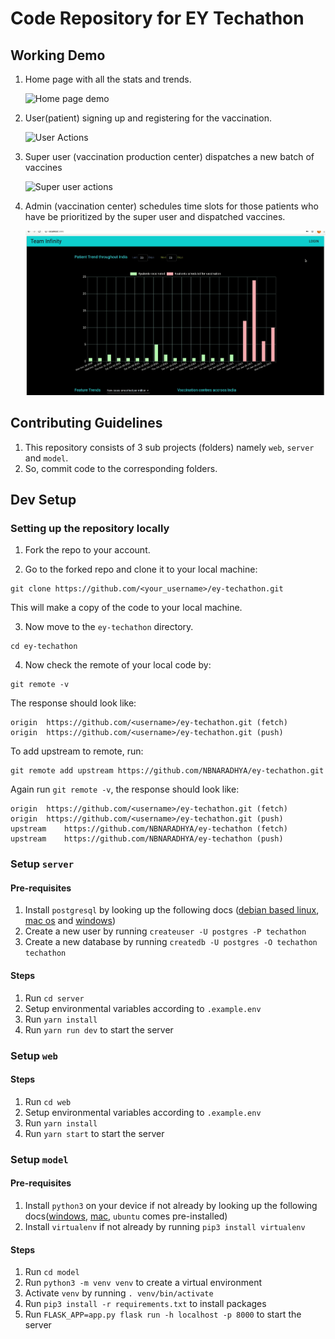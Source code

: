 # Code Repository for EY Techathon

## Working Demo

1. Home page with all the stats and trends.

   ![Home page demo](workingDemo/homePage.gif)

2. User(patient) signing up and registering for the vaccination.

   ![User Actions](workingDemo/userSignupAndVaccineRegistration.gif)

3. Super user (vaccination production center) dispatches a new batch of vaccines

   ![Super user actions](workingDemo/superUser.gif)

4. Admin (vaccination center) schedules time slots for those patients who have be prioritized by the super user and dispatched vaccines.

   ![Admin actions](workingDemo/admin.gif)

## Contributing Guidelines

1. This repository consists of 3 sub projects (folders) namely `web`, `server` and `model`.
2. So, commit code to the corresponding folders.

## Dev Setup

### Setting up the repository locally

1. Fork the repo to your account.

2. Go to the forked repo and clone it to your local machine:

```
git clone https://github.com/<your_username>/ey-techathon.git
```

This will make a copy of the code to your local machine.

3. Now move to the `ey-techathon` directory.

```
cd ey-techathon
```

4. Now check the remote of your local code by:

```
git remote -v
```

The response should look like:

```
origin	https://github.com/<username>/ey-techathon.git (fetch)
origin	https://github.com/<username>/ey-techathon.git (push)
```

To add upstream to remote, run:

```
git remote add upstream https://github.com/NBNARADHYA/ey-techathon.git
```

Again run `git remote -v`, the response should look like:

```
origin	https://github.com/<username>/ey-techathon.git (fetch)
origin	https://github.com/<username>/ey-techathon.git (push)
upstream	https://github.com/NBNARADHYA/ey-techathon (fetch)
upstream	https://github.com/NBNARADHYA/ey-techathon (push)
```

### Setup `server`

#### Pre-requisites

1. Install `postgresql` by looking up the following docs ([debian based linux](https://www.postgresql.org/download/linux/debian/), [mac os](https://www.postgresql.org/download/macosx/) and [windows](https://www.postgresql.org/download/windows/))
2. Create a new user by running `createuser -U postgres -P techathon `
3. Create a new database by running `createdb -U postgres -O techathon techathon`

#### Steps

1. Run `cd server`
2. Setup environmental variables according to `.example.env`
3. Run `yarn install`
4. Run `yarn run dev` to start the server

### Setup `web`

#### Steps

1. Run `cd web`
2. Setup environmental variables according to `.example.env`
3. Run `yarn install`
4. Run `yarn start` to start the server

### Setup `model`

#### Pre-requisites

1. Install `python3` on your device if not already by looking up the following docs([windows](https://www.python.org/downloads/windows/), [mac](https://www.python.org/downloads/mac-osx/), `ubuntu` comes pre-installed)
2. Install `virtualenv` if not already by running `pip3 install virtualenv`

#### Steps

1. Run `cd model`
2. Run `python3 -m venv venv` to create a virtual environment
3. Activate `venv` by running `. venv/bin/activate`
4. Run `pip3 install -r requirements.txt` to install packages
5. Run `FLASK_APP=app.py flask run -h localhost -p 8000` to start the server
